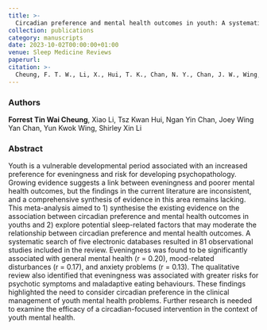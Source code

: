 ```yaml
---
title: >-
  Circadian preference and mental health outcomes in youth: A systematic review and meta-analysis
collection: publications
category: manuscripts
date: 2023-10-02T00:00:00+01:00
venue: Sleep Medicine Reviews
paperurl:
citation: >-
  Cheung, F. T. W., Li, X., Hui, T. K., Chan, N. Y., Chan, J. W., Wing, Y. K., & Li, S. X. (2023). Circadian preference and mental health outcomes in youth: A systematic review and meta-analysis. Sleep Medicine Reviews, 72, 101851.
---
```

### Authors
**Forrest Tin Wai Cheung**, Xiao Li, Tsz Kwan Hui, Ngan Yin Chan, Joey Wing Yan Chan, Yun Kwok Wing, Shirley Xin Li

### Abstract
Youth is a vulnerable developmental period associated with an increased preference for eveningness and risk for developing psychopathology. Growing evidence suggests a link between eveningness and poorer mental health outcomes, but the findings in the current literature are inconsistent, and a comprehensive synthesis of evidence in this area remains lacking. This meta-analysis aimed to 1) synthesise the existing evidence on the association between circadian preference and mental health outcomes in youths and 2) explore potential sleep-related factors that may moderate the relationship between circadian preference and mental health outcomes. A systematic search of five electronic databases resulted in 81 observational studies included in the review. Eveningness was found to be significantly associated with general mental health (r = 0.20), mood-related disturbances (r = 0.17), and anxiety problems (r = 0.13). The qualitative review also identified that eveningness was associated with greater risks for psychotic symptoms and maladaptive eating behaviours. These findings highlighted the need to consider circadian preference in the clinical management of youth mental health problems. Further research is needed to examine the efficacy of a circadian-focused intervention in the context of youth mental health.